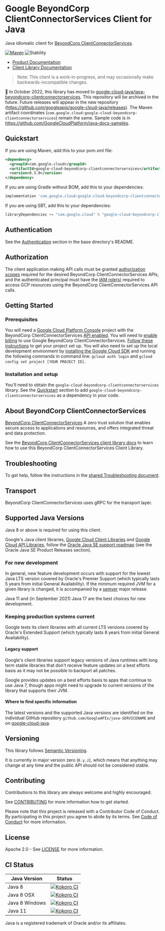 # Google BeyondCorp ClientConnectorServices Client for Java

Java idiomatic client for [BeyondCorp ClientConnectorServices][product-docs].

[![Maven][maven-version-image]][maven-version-link]
![Stability][stability-image]

- [Product Documentation][product-docs]
- [Client Library Documentation][javadocs]

> Note: This client is a work-in-progress, and may occasionally
> make backwards-incompatible changes.


:bus: In October 2022, this library has moved to
[google-cloud-java/java-beyondcorp-clientconnectorservices](
https://github.com/googleapis/google-cloud-java/tree/main/java-beyondcorp-clientconnectorservices).
This repository will be archived in the future.
Future releases will appear in the new repository (https://github.com/googleapis/google-cloud-java/releases).
The Maven artifact coordinates (`com.google.cloud:google-cloud-beyondcorp-clientconnectorservices`) remain the same.
Sample code is in https://github.com/GoogleCloudPlatform/java-docs-samples.

## Quickstart


If you are using Maven, add this to your pom.xml file:


```xml
<dependency>
  <groupId>com.google.cloud</groupId>
  <artifactId>google-cloud-beyondcorp-clientconnectorservices</artifactId>
  <version>0.3.0</version>
</dependency>
```

If you are using Gradle without BOM, add this to your dependencies:

```Groovy
implementation 'com.google.cloud:google-cloud-beyondcorp-clientconnectorservices:0.3.0'
```

If you are using SBT, add this to your dependencies:

```Scala
libraryDependencies += "com.google.cloud" % "google-cloud-beyondcorp-clientconnectorservices" % "0.3.0"
```

## Authentication

See the [Authentication][authentication] section in the base directory's README.

## Authorization

The client application making API calls must be granted [authorization scopes][auth-scopes] required for the desired BeyondCorp ClientConnectorServices APIs, and the authenticated principal must have the [IAM role(s)][predefined-iam-roles] required to access GCP resources using the BeyondCorp ClientConnectorServices API calls.

## Getting Started

### Prerequisites

You will need a [Google Cloud Platform Console][developer-console] project with the BeyondCorp ClientConnectorServices [API enabled][enable-api].
You will need to [enable billing][enable-billing] to use Google BeyondCorp ClientConnectorServices.
[Follow these instructions][create-project] to get your project set up. You will also need to set up the local development environment by
[installing the Google Cloud SDK][cloud-sdk] and running the following commands in command line:
`gcloud auth login` and `gcloud config set project [YOUR PROJECT ID]`.

### Installation and setup

You'll need to obtain the `google-cloud-beyondcorp-clientconnectorservices` library.  See the [Quickstart](#quickstart) section
to add `google-cloud-beyondcorp-clientconnectorservices` as a dependency in your code.

## About BeyondCorp ClientConnectorServices


[BeyondCorp ClientConnectorServices][product-docs] A zero trust solution that enables secure access to applications and resources, and offers integrated threat and data protection.

See the [BeyondCorp ClientConnectorServices client library docs][javadocs] to learn how to
use this BeyondCorp ClientConnectorServices Client Library.






## Troubleshooting

To get help, follow the instructions in the [shared Troubleshooting document][troubleshooting].

## Transport

BeyondCorp ClientConnectorServices uses gRPC for the transport layer.

## Supported Java Versions

Java 8 or above is required for using this client.

Google's Java client libraries,
[Google Cloud Client Libraries][cloudlibs]
and
[Google Cloud API Libraries][apilibs],
follow the
[Oracle Java SE support roadmap][oracle]
(see the Oracle Java SE Product Releases section).

### For new development

In general, new feature development occurs with support for the lowest Java
LTS version covered by  Oracle's Premier Support (which typically lasts 5 years
from initial General Availability). If the minimum required JVM for a given
library is changed, it is accompanied by a [semver][semver] major release.

Java 11 and (in September 2021) Java 17 are the best choices for new
development.

### Keeping production systems current

Google tests its client libraries with all current LTS versions covered by
Oracle's Extended Support (which typically lasts 8 years from initial
General Availability).

#### Legacy support

Google's client libraries support legacy versions of Java runtimes with long
term stable libraries that don't receive feature updates on a best efforts basis
as it may not be possible to backport all patches.

Google provides updates on a best efforts basis to apps that continue to use
Java 7, though apps might need to upgrade to current versions of the library
that supports their JVM.

#### Where to find specific information

The latest versions and the supported Java versions are identified on
the individual GitHub repository `github.com/GoogleAPIs/java-SERVICENAME`
and on [google-cloud-java][g-c-j].

## Versioning


This library follows [Semantic Versioning](http://semver.org/).


It is currently in major version zero (``0.y.z``), which means that anything may change at any time
and the public API should not be considered stable.


## Contributing


Contributions to this library are always welcome and highly encouraged.

See [CONTRIBUTING][contributing] for more information how to get started.

Please note that this project is released with a Contributor Code of Conduct. By participating in
this project you agree to abide by its terms. See [Code of Conduct][code-of-conduct] for more
information.


## License

Apache 2.0 - See [LICENSE][license] for more information.

## CI Status

Java Version | Status
------------ | ------
Java 8 | [![Kokoro CI][kokoro-badge-image-2]][kokoro-badge-link-2]
Java 8 OSX | [![Kokoro CI][kokoro-badge-image-3]][kokoro-badge-link-3]
Java 8 Windows | [![Kokoro CI][kokoro-badge-image-4]][kokoro-badge-link-4]
Java 11 | [![Kokoro CI][kokoro-badge-image-5]][kokoro-badge-link-5]

Java is a registered trademark of Oracle and/or its affiliates.

[product-docs]: https://cloud.google.com/beyondcorp-enterprise/
[javadocs]: https://cloud.google.com/java/docs/reference/google-cloud-beyondcorp-clientconnectorservices/latest/overview
[kokoro-badge-image-1]: http://storage.googleapis.com/cloud-devrel-public/java/badges/java-beyondcorp-clientconnectorservices/java7.svg
[kokoro-badge-link-1]: http://storage.googleapis.com/cloud-devrel-public/java/badges/java-beyondcorp-clientconnectorservices/java7.html
[kokoro-badge-image-2]: http://storage.googleapis.com/cloud-devrel-public/java/badges/java-beyondcorp-clientconnectorservices/java8.svg
[kokoro-badge-link-2]: http://storage.googleapis.com/cloud-devrel-public/java/badges/java-beyondcorp-clientconnectorservices/java8.html
[kokoro-badge-image-3]: http://storage.googleapis.com/cloud-devrel-public/java/badges/java-beyondcorp-clientconnectorservices/java8-osx.svg
[kokoro-badge-link-3]: http://storage.googleapis.com/cloud-devrel-public/java/badges/java-beyondcorp-clientconnectorservices/java8-osx.html
[kokoro-badge-image-4]: http://storage.googleapis.com/cloud-devrel-public/java/badges/java-beyondcorp-clientconnectorservices/java8-win.svg
[kokoro-badge-link-4]: http://storage.googleapis.com/cloud-devrel-public/java/badges/java-beyondcorp-clientconnectorservices/java8-win.html
[kokoro-badge-image-5]: http://storage.googleapis.com/cloud-devrel-public/java/badges/java-beyondcorp-clientconnectorservices/java11.svg
[kokoro-badge-link-5]: http://storage.googleapis.com/cloud-devrel-public/java/badges/java-beyondcorp-clientconnectorservices/java11.html
[stability-image]: https://img.shields.io/badge/stability-preview-yellow
[maven-version-image]: https://img.shields.io/maven-central/v/com.google.cloud/google-cloud-beyondcorp-clientconnectorservices.svg
[maven-version-link]: https://search.maven.org/search?q=g:com.google.cloud%20AND%20a:google-cloud-beyondcorp-clientconnectorservices&core=gav
[authentication]: https://github.com/googleapis/google-cloud-java#authentication
[auth-scopes]: https://developers.google.com/identity/protocols/oauth2/scopes
[predefined-iam-roles]: https://cloud.google.com/iam/docs/understanding-roles#predefined_roles
[iam-policy]: https://cloud.google.com/iam/docs/overview#cloud-iam-policy
[developer-console]: https://console.developers.google.com/
[create-project]: https://cloud.google.com/resource-manager/docs/creating-managing-projects
[cloud-sdk]: https://cloud.google.com/sdk/
[troubleshooting]: https://github.com/googleapis/google-cloud-common/blob/main/troubleshooting/readme.md#troubleshooting
[contributing]: https://github.com/googleapis/java-beyondcorp-clientconnectorservices/blob/main/CONTRIBUTING.md
[code-of-conduct]: https://github.com/googleapis/java-beyondcorp-clientconnectorservices/blob/main/CODE_OF_CONDUCT.md#contributor-code-of-conduct
[license]: https://github.com/googleapis/java-beyondcorp-clientconnectorservices/blob/main/LICENSE
[enable-billing]: https://cloud.google.com/apis/docs/getting-started#enabling_billing
[enable-api]: https://console.cloud.google.com/flows/enableapi?apiid=beyondcorp.googleapis.com
[libraries-bom]: https://github.com/GoogleCloudPlatform/cloud-opensource-java/wiki/The-Google-Cloud-Platform-Libraries-BOM
[shell_img]: https://gstatic.com/cloudssh/images/open-btn.png

[semver]: https://semver.org/
[cloudlibs]: https://cloud.google.com/apis/docs/client-libraries-explained
[apilibs]: https://cloud.google.com/apis/docs/client-libraries-explained#google_api_client_libraries
[oracle]: https://www.oracle.com/java/technologies/java-se-support-roadmap.html
[g-c-j]: http://github.com/googleapis/google-cloud-java
